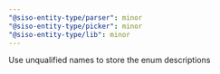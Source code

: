 ```yaml
---
"@siso-entity-type/parser": minor
"@siso-entity-type/picker": minor
"@siso-entity-type/lib": minor
---
```


Use unqualified names to store the enum descriptions
